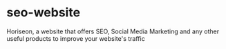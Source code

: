 # seo-website
Horiseon, a website that offers SEO, Social Media Marketing and any other useful products to improve your website's traffic
